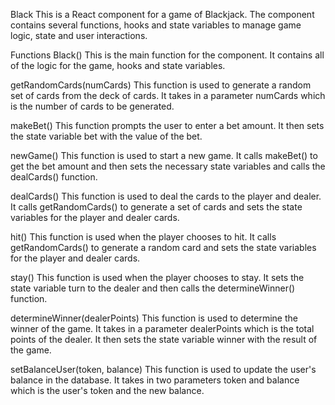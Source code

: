 Black
This is a React component for a game of Blackjack. The component contains several functions, hooks and state variables to manage game logic, state and user interactions.

Functions
Black()
This is the main function for the component. It contains all of the logic for the game, hooks and state variables.

getRandomCards(numCards)
This function is used to generate a random set of cards from the deck of cards. It takes in a parameter 
numCards
 which is the number of cards to be generated.

makeBet()
This function prompts the user to enter a bet amount. It then sets the state variable 
bet
 with the value of the bet.

newGame()
This function is used to start a new game. It calls 
makeBet()
 to get the bet amount and then sets the necessary state variables and calls the 
dealCards()
 function.

dealCards()
This function is used to deal the cards to the player and dealer. It calls 
getRandomCards()
 to generate a set of cards and sets the state variables for the player and dealer cards.

hit()
This function is used when the player chooses to hit. It calls 
getRandomCards()
 to generate a random card and sets the state variables for the player and dealer cards.

stay()
This function is used when the player chooses to stay. It sets the state variable 
turn
 to the dealer and then calls the 
determineWinner()
 function.

determineWinner(dealerPoints)
This function is used to determine the winner of the game. It takes in a parameter 
dealerPoints
 which is the total points of the dealer. It then sets the state variable 
winner
 with the result of the game.

setBalanceUser(token, balance)
This function is used to update the user's balance in the database. It takes in two parameters 
token
 and 
balance
 which is the user's token and the new balance.